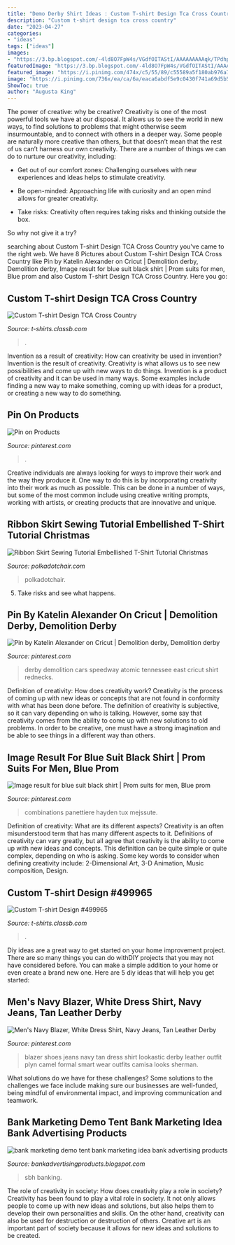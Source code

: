 ```yaml
---
title: "Demo Derby Shirt Ideas : Custom T-shirt Design Tca Cross Country"
description: "Custom t-shirt design tca cross country"
date: "2023-04-27"
categories:
- "ideas"
tags: ["ideas"]
images:
- "https://3.bp.blogspot.com/-4ld8O7FpW4s/VGdfOITAStI/AAAAAAAAAqk/TPdhpaP8j4g/s1600/sbh%2Bmarketing%2Bdemo%2Btent%2Bbank%2Bmarketing%2Btents%2Bbank%2Bmarketing%2Bideas.jpg"
featuredImage: "https://3.bp.blogspot.com/-4ld8O7FpW4s/VGdfOITAStI/AAAAAAAAAqk/TPdhpaP8j4g/s1600/sbh%2Bmarketing%2Bdemo%2Btent%2Bbank%2Bmarketing%2Btents%2Bbank%2Bmarketing%2Bideas.jpg"
featured_image: "https://i.pinimg.com/474x/c5/55/89/c55589a5f180ab976a70ddd723063327.jpg"
image: "https://i.pinimg.com/736x/ea/ca/6a/eaca6abdf5e9c0430f741a69d5b56032--demolition-derby-derby-cars.jpg"
ShowToc: true
author: "Augusta King"
---
```



The power of creative: why be creative?
Creativity is one of the most powerful tools we have at our disposal. It allows us to see the world in new ways, to find solutions to problems that might otherwise seem insurmountable, and to connect with others in a deeper way.
Some people are naturally more creative than others, but that doesn’t mean that the rest of us can’t harness our own creativity. There are a number of things we can do to nurture our creativity, including:

- Get out of our comfort zones: Challenging ourselves with new experiences and ideas helps to stimulate creativity.

- Be open-minded: Approaching life with curiosity and an open mind allows for greater creativity.

- Take risks: Creativity often requires taking risks and thinking outside the box.

So why not give it a try?

	

		
searching about Custom T-shirt Design TCA Cross Country you've came to the right web. We have 8 Pictures about Custom T-shirt Design TCA Cross Country like Pin by Katelin Alexander on Cricut | Demolition derby, Demolition derby, Image result for blue suit black shirt | Prom suits for men, Blue prom and also Custom T-shirt Design TCA Cross Country. Here you go:
		
    
## Custom T-shirt Design TCA Cross Country

<img loading=lazy src="https://t-shirts.classb.com/image/99306.495.shirt.Front.jpg?1245957757" onerror="this.onerror=null;this.src='https://tse2.mm.bing.net/th?id=OIP.3Uz2BnQQf2LtaJRGTscYvQHaG3&amp;pid=15.1';" alt="Custom T-shirt Design TCA Cross Country">

_Source: t-shirts.classb.com_

>. 

	

Invention as a result of creativity: How can creativity be used in invention?
Invention is the result of creativity. Creativity is what allows us to see new possibilities and come up with new ways to do things. Invention is a product of creativity and it can be used in many ways. Some examples include finding a new way to make something, coming up with ideas for a product, or creating a new way to do something.

    
## Pin On Products

<img loading=lazy src="https://i.pinimg.com/736x/ec/48/9c/ec489c4630602ff5cd65e03c4287bab0.jpg" onerror="this.onerror=null;this.src='https://tse4.mm.bing.net/th?id=OIP.BRoAFOLBuciwQaiLxiIudAHaJ4&amp;pid=15.1';" alt="Pin on Products">

_Source: pinterest.com_

>. 

	

Creative individuals are always looking for ways to improve their work and the way they produce it. One way to do this is by incorporating creativity into their work as much as possible. This can be done in a number of ways, but some of the most common include using creative writing prompts, working with artists, or creating products that are innovative and unique.

    
## Ribbon Skirt Sewing Tutorial Embellished T-Shirt Tutorial Christmas

<img loading=lazy src="https://www.polkadotchair.com/wp-content/uploads/2009/10/DSC_3259.jpg" onerror="this.onerror=null;this.src='https://tse2.mm.bing.net/th?id=OIP.GGUdoCq4xbd4hJomiESIUwHaLJ&amp;pid=15.1';" alt="Ribbon Skirt Sewing Tutorial Embellished T-Shirt Tutorial Christmas">

_Source: polkadotchair.com_

>polkadotchair. 

	

5. Take risks and see what happens.

    
## Pin By Katelin Alexander On Cricut | Demolition Derby, Demolition Derby

<img loading=lazy src="https://i.pinimg.com/736x/ea/ca/6a/eaca6abdf5e9c0430f741a69d5b56032--demolition-derby-derby-cars.jpg" onerror="this.onerror=null;this.src='https://tse4.mm.bing.net/th?id=OIP.0dZpTD-4xl4LTflGTr8G6AHaHa&amp;pid=15.1';" alt="Pin by Katelin Alexander on Cricut | Demolition derby, Demolition derby">

_Source: pinterest.com_

>derby demolition cars speedway atomic tennessee east cricut shirt rednecks. 

	

Definition of creativity: How does creativity work?
Creativity is the process of coming up with new ideas or concepts that are not found in conformity with what has been done before. The definition of creativity is subjective, so it can vary depending on who is talking. However, some say that creativity comes from the ability to come up with new solutions to old problems. In order to be creative, one must have a strong imagination and be able to see things in a different way than others.

    
## Image Result For Blue Suit Black Shirt | Prom Suits For Men, Blue Prom

<img loading=lazy src="https://i.pinimg.com/474x/c5/55/89/c55589a5f180ab976a70ddd723063327.jpg" onerror="this.onerror=null;this.src='https://tse2.mm.bing.net/th?id=OIP.v733lkUA6IKikVa3Wj7QXgAAAA&amp;pid=15.1';" alt="Image result for blue suit black shirt | Prom suits for men, Blue prom">

_Source: pinterest.com_

>combinations panettiere hayden tux mejssute. 

	

Definition of creativity: What are its different aspects?
Creativity is an often misunderstood term that has many different aspects to it. Definitions of creativity can vary greatly, but all agree that creativity is the ability to come up with new ideas and concepts. This definition can be quite simple or quite complex, depending on who is asking. Some key words to consider when defining creativity include: 2-Dimensional Art, 3-D Animation, Music composition, Design.

    
## Custom T-shirt Design #499965

<img loading=lazy src="https://t-shirts.classb.com/image/499965.495.shirt.Front.jpg?1320328443" onerror="this.onerror=null;this.src='https://tse4.mm.bing.net/th?id=OIP.UL22j4WZ2yGhQLJ8Odm3JQHaG3&amp;pid=15.1';" alt="Custom T-shirt Design #499965">

_Source: t-shirts.classb.com_

>. 

	

Diy ideas are a great way to get started on your home improvement project. There are so many things you can do withDIY projects that you may not have considered before. You can make a simple addition to your home or even create a brand new one. Here are 5 diy ideas that will help you get started:

    
## Men&#039;s Navy Blazer, White Dress Shirt, Navy Jeans, Tan Leather Derby

<img loading=lazy src="https://i.pinimg.com/originals/83/7f/8f/837f8f35e82eaf02e35eee21e9c4cd02.jpg" onerror="this.onerror=null;this.src='https://tse1.mm.bing.net/th?id=OIP.q8USYQYqbIOb8nxsTR4BvwHaKJ&amp;pid=15.1';" alt="Men&#039;s Navy Blazer, White Dress Shirt, Navy Jeans, Tan Leather Derby">

_Source: pinterest.com_

>blazer shoes jeans navy tan dress shirt lookastic derby leather outfit plyn camel formal smart wear outfits camisa looks sherman. 

	

What solutions do we have for these challenges?
Some solutions to the challenges we face include making sure our businesses are well-funded, being mindful of environmental impact, and improving communication and teamwork.

    
## Bank Marketing Demo Tent Bank Marketing Idea Bank Advertising Products

<img loading=lazy src="https://3.bp.blogspot.com/-4ld8O7FpW4s/VGdfOITAStI/AAAAAAAAAqk/TPdhpaP8j4g/s1600/sbh%2Bmarketing%2Bdemo%2Btent%2Bbank%2Bmarketing%2Btents%2Bbank%2Bmarketing%2Bideas.jpg" onerror="this.onerror=null;this.src='https://tse1.mm.bing.net/th?id=OIP.iC68QoKC9CnObrCIlkmfcgHaHB&amp;pid=15.1';" alt="bank marketing demo tent bank marketing idea bank advertising products">

_Source: bankadvertisingproducts.blogspot.com_

>sbh banking. 

	

The role of creativity in society: How does creativity play a role in society?
Creativity has been found to play a vital role in society. It not only allows people to come up with new ideas and solutions, but also helps them to develop their own personalities and skills. On the other hand, creativity can also be used for destruction or destruction of others. Creative art is an important part of society because it allows for new ideas and solutions to be created.

